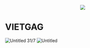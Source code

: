<p align="center"><img src="https://laravel.com/assets/img/components/logo-laravel.svg"></p>
<h1>VIETGAG</h1>
<a href="#"></a>
<img src="https://preview.ibb.co/mQTEyo/Untitled.png" alt="Untitled" border="0">
31/7
<img src="https://preview.ibb.co/kiKmW8/Untitled.png" alt="Untitled" border="0">